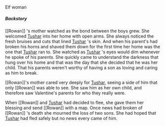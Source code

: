 Elf woman
##### Backstory
[[Rowan]] 's mother watched as the bond between the boys grew. She welcomed [Tushar](Valentine.md) into her home with open arms. She always noticed the fresh bruises and cuts that lined [Tushar](Valentine.md) 's skin. And when his parent's had broken his horns and shaved them down for the first time her home was the one that [Tushar](Valentine.md) ran to. She watched as [Tushar](Valentine.md) 's eyes would dim whenever he spoke of his parents. She quickly came to understand the darkness that hung over his home and that was the day that she decided that he was her child. That his parents weren't worthy of having a son as loving and caring as him to break.  

[[Rowan]]'s mother cared very deeply for [Tushar](Valentine.md), seeing a side of him that only [[Rowan]] was able to see. She saw him as her own child, and therefore saw Valentine's parents for who they really were.

When [[Rowan]] and [Tushar](Valentine.md) had decided to flee, she gave them her blessing and send [[Rowan]] with a map. Once news had broken of [[Rowan]] 's death she mourned the loss of two sons. She had hoped that [Tushar](Valentine.md) had fled safely but no news every came of him. 

